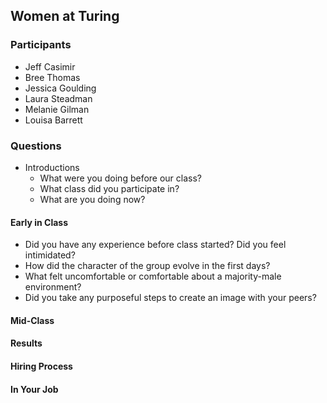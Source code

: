 ## Women at Turing

### Participants

* Jeff Casimir
* Bree Thomas
* Jessica Goulding
* Laura Steadman
* Melanie Gilman
* Louisa Barrett

### Questions

* Introductions
  * What were you doing before our class?
  * What class did you participate in?
  * What are you doing now?

#### Early in Class

* Did you have any experience before class started? Did you feel intimidated?
* How did the character of the group evolve in the first days?
* What felt uncomfortable or comfortable about a majority-male environment?
* Did you take any purposeful steps to create an image with your peers?

#### Mid-Class

#### Results

#### Hiring Process

#### In Your Job
